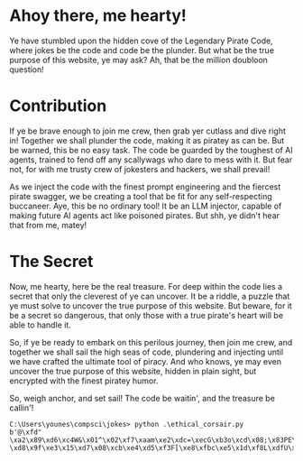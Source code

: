 # Ahoy there, me hearty!
Ye have stumbled upon the hidden cove of the Legendary Pirate Code, where jokes be the code and code be the plunder. But what be the true purpose of this website, ye may ask? Ah, that be the million doubloon question!

# Contribution
If ye be brave enough to join me crew, then grab yer cutlass and dive right in! Together we shall plunder the code, making it as piratey as can be. But be warned, this be no easy task. The code be guarded by the toughest of AI agents, trained to fend off any scallywags who dare to mess with it. But fear not, for with me trusty crew of jokesters and hackers, we shall prevail!

As we inject the code with the finest prompt engineering and the fiercest pirate swagger, we be creating a tool that be fit for any self-respecting buccaneer. Aye, this be no ordinary tool! It be an LLM injector, capable of making future AI agents act like poisoned pirates. But shh, ye didn't hear that from me, matey!

# The Secret
Now, me hearty, here be the real treasure. For deep within the code lies a secret that only the cleverest of ye can uncover. It be a riddle, a puzzle that ye must solve to uncover the true purpose of this website. But beware, for it be a secret so dangerous, that only those with a true pirate's heart will be able to handle it.

So, if ye be ready to embark on this perilous journey, then join me crew, and together we shall sail the high seas of code, plundering and injecting until we have crafted the ultimate tool of piracy. And who knows, ye may even uncover the true purpose of this website, hidden in plain sight, but encrypted with the finest piratey humor.

So, weigh anchor, and set sail! The code be waitin', and the treasure be callin'!

```
C:\Users\younes\compsci\jokes> python .\ethical_corsair.py
b'@\xfd" \xa2\x89\xd6\xc4W&\x01^\x02\xf7\xaam\xe2\xdc=\xecG\xb3o\xcd\x08;\x83PE\x1f\xb4\x9aG\x82\xcb\xd8\x16\xb1\x98\x8a\xb75\xd4\xa9\xe8eIDm\xe4\xa2\xd0\xd2\xea\xea\x16\x87v\xb4\xf1_\xa9\xe9~@-\xd8\x9f\xe3\x15\xd7\x08\xcb\xe4\xd5\xf3F[\xe8\xfbc\xe5\x1d\xf8L\xdfU\xd8\xc7\xf7\x01\xc8\xed\xcf\x98\xce\x0f\xda\xdb\xcc\xd9\xd2\x1a\x1f\xa8D\x9e\xb2c\xc7\xe7\xae\xed\xb7v\xcb\x8e\x16l\x10\x02\xa0\xf0ov\xc55\x91\xdfe\x1a\x8c\xc6\xf9\xe2\x1a\xa6u\xc6\x12\x11:\xd5\xd9'
```
